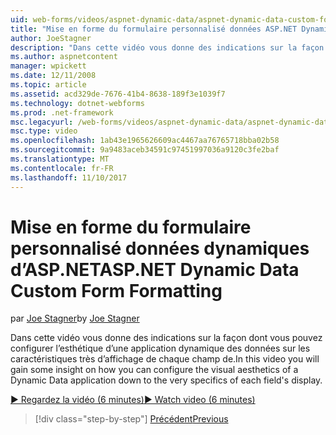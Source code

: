 ```yaml
---
uid: web-forms/videos/aspnet-dynamic-data/aspnet-dynamic-data-custom-form-formatting
title: "Mise en forme du formulaire personnalisé données ASP.NET Dynamic | Documents Microsoft"
author: JoeStagner
description: "Dans cette vidéo vous donne des indications sur la façon dont vous pouvez configurer l’esthétique d’une application dynamique des données sur les caractéristiques très de chaque fichier..."
ms.author: aspnetcontent
manager: wpickett
ms.date: 12/11/2008
ms.topic: article
ms.assetid: acd329de-7676-41b4-8638-189f3e1039f7
ms.technology: dotnet-webforms
ms.prod: .net-framework
msc.legacyurl: /web-forms/videos/aspnet-dynamic-data/aspnet-dynamic-data-custom-form-formatting
msc.type: video
ms.openlocfilehash: 1ab43e1965626609ac4467aa76765718bba02b58
ms.sourcegitcommit: 9a9483aceb34591c97451997036a9120c3fe2baf
ms.translationtype: MT
ms.contentlocale: fr-FR
ms.lasthandoff: 11/10/2017
---
```

<a name="aspnet-dynamic-data-custom-form-formatting"></a><span data-ttu-id="4d7de-103">Mise en forme du formulaire personnalisé données dynamiques d’ASP.NET</span><span class="sxs-lookup"><span data-stu-id="4d7de-103">ASP.NET Dynamic Data Custom Form Formatting</span></span>
====================
<span data-ttu-id="4d7de-104">par [Joe Stagner](https://github.com/JoeStagner)</span><span class="sxs-lookup"><span data-stu-id="4d7de-104">by [Joe Stagner](https://github.com/JoeStagner)</span></span>

<span data-ttu-id="4d7de-105">Dans cette vidéo vous donne des indications sur la façon dont vous pouvez configurer l’esthétique d’une application dynamique des données sur les caractéristiques très d’affichage de chaque champ de.</span><span class="sxs-lookup"><span data-stu-id="4d7de-105">In this video you will gain some insight on how you can configure the visual aesthetics of a Dynamic Data application down to the very specifics of each field's display.</span></span>

[<span data-ttu-id="4d7de-106">&#9654; Regardez la vidéo (6 minutes)</span><span class="sxs-lookup"><span data-stu-id="4d7de-106">&#9654; Watch video (6 minutes)</span></span>](https://channel9.msdn.com/Blogs/ASP-NET-Site-Videos/aspnet-dynamic-data-custom-form-formatting)

>[!div class="step-by-step"]
[<span data-ttu-id="4d7de-107">Précédent</span><span class="sxs-lookup"><span data-stu-id="4d7de-107">Previous</span></span>](how-to-create-table-specific-custom-forms-in-an-aspnet-dynamic-data-application.md)
